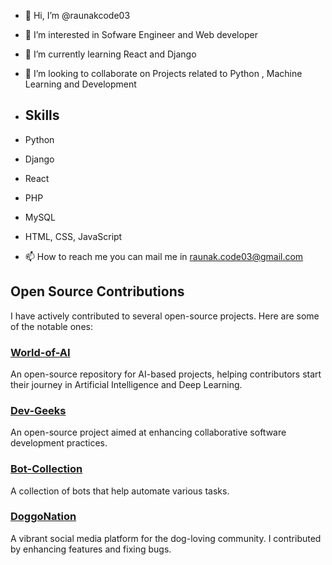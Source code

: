 - 👋 Hi, I’m @raunakcode03
- 👀 I’m interested in Sofware Engineer and Web developer
- 🌱 I’m currently learning  React and Django
- 💞️ I’m looking to collaborate on Projects related to Python , Machine Learning and Development
  
- ## Skills
- Python
- Django
- React
- PHP
- MySQL
- HTML, CSS, JavaScript
  
- 📫 How to reach me you can mail me in raunak.code03@gmail.com

## Open Source Contributions
I have actively contributed to several open-source projects. Here are some of the notable ones:

### [World-of-AI](https://github.com/adithya-s-k/World-of-AI)
An open-source repository for AI-based projects, helping contributors start their journey in Artificial Intelligence and Deep Learning.

### [Dev-Geeks](https://github.com/pranjay-poddar/Dev-Geeks)
An open-source project aimed at enhancing collaborative software development practices.

### [Bot-Collection](https://github.com/neelshah2409/Bot-Collection)
A collection of bots that help automate various tasks.

### [DoggoNation](https://github.com/yourusername/DoggoNation)
A vibrant social media platform for the dog-loving community. I contributed by enhancing features and fixing bugs.




<!---
raunakcode03/raunakcode03 is a ✨ special ✨ repository because its `README.md` (this file) appears on your GitHub profile.
You can click the Preview link to take a look at your changes.
--->
